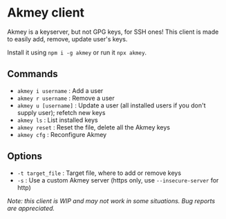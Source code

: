 # Akmey client

Akmey is a keyserver, but not GPG keys, for SSH ones! This client is made to easily add, remove, update user's keys.

Install it using `npm i -g akmey` or run it `npx akmey`.

## Commands
- `akmey i username` : Add a user
- `akmey r username` : Remove a user
- `akmey u [username]` : Update a user (all installed users if you don't supply user); refetch new keys
- `akmey ls` : List installed keys
- `akmey reset` : Reset the file, delete all the Akmey keys
- `akmey cfg` : Reconfigure Akmey

## Options
- `-t target_file` : Target file, where to add or remove keys
- `-s` : Use a custom Akmey server (https only, use `--insecure-server` for http)

_Note: this client is WIP and may not work in some situations. Bug reports are appreciated._